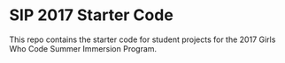 # SIP 2017 Starter Code

This repo contains the starter code for student projects for the 2017 Girls Who Code Summer Immersion Program.


